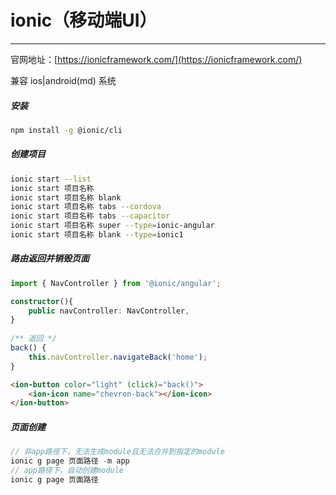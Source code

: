 # ionic（移动端UI）

---

官网地址：[https://ionicframework.com/](https://ionicframework.com/)

兼容 ios|android(md) 系统

##### 安装

```bash
npm install -g @ionic/cli
```

##### 创建项目

```bash
ionic start --list
ionic start 项目名称
ionic start 项目名称 blank
ionic start 项目名称 tabs --cordova
ionic start 项目名称 tabs --capacitor
ionic start 项目名称 super --type=ionic-angular
ionic start 项目名称 blank --type=ionic1
```

##### 路由返回并销毁页面

```typescript
import { NavController } from '@ionic/angular';

constructor(){
    public navController: NavController,
}
    
/** 返回 */
back() {
	this.navController.navigateBack('home');
}
```

```html
<ion-button color="light" (click)="back()">
	<ion-icon name="chevron-back"></ion-icon>
</ion-button>
```

##### 页面创建

```typescript
// 非app路径下，无法生成module且无法合并到指定的module
ionic g page 页面路径 -m app
// app路径下，自动创建module
ionic g page 页面路径
```

